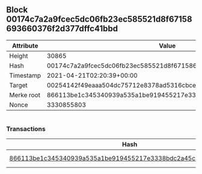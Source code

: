 ## Block 00174c7a2a9fcec5dc06fb23ec585521d8f67158693660376f2d377dffc41bbd

Attribute | Value
--- | ---
Height | 30865
Hash | 00174c7a2a9fcec5dc06fb23ec585521d8f67158693660376f2d377dffc41bbd
Timestamp | 2021-04-21T02:20:39+00:00
Target | 00254142f49eaaa504dc75712e8378ad5316cbcead634704b3734b6271167cc4
Merke root | 866113be1c345340939a535a1be919455217e3338bdc2a45c1169fb33c0a2cc7
Nonce | 3330855803

```

```

### Transactions

Hash | Amount
--- | ---
[866113be1c345340939a535a1be919455217e3338bdc2a45c1169fb33c0a2cc7](866113be1c345340939a535a1be919455217e3338bdc2a45c1169fb33c0a2cc7.md) | 10.00000000 SKEPTI 
